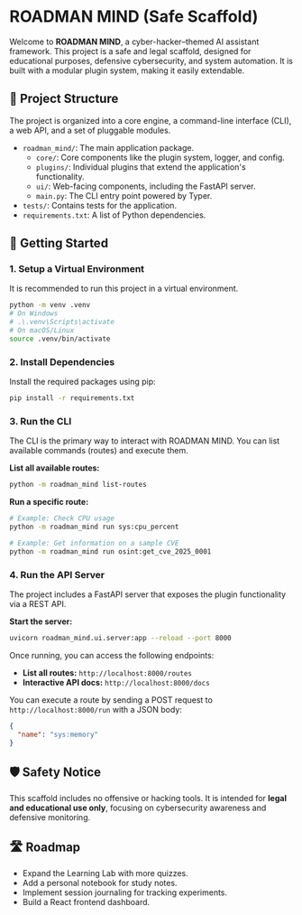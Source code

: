 # ROADMAN MIND (Safe Scaffold)

Welcome to **ROADMAN MIND**, a cyber-hacker–themed AI assistant framework. This project is a safe and legal scaffold, designed for educational purposes, defensive cybersecurity, and system automation. It is built with a modular plugin system, making it easily extendable.

## 📂 Project Structure

The project is organized into a core engine, a command-line interface (CLI), a web API, and a set of pluggable modules.

- `roadman_mind/`: The main application package.
  - `core/`: Core components like the plugin system, logger, and config.
  - `plugins/`: Individual plugins that extend the application's functionality.
  - `ui/`: Web-facing components, including the FastAPI server.
  - `main.py`: The CLI entry point powered by Typer.
- `tests/`: Contains tests for the application.
- `requirements.txt`: A list of Python dependencies.

## 🚀 Getting Started

### 1. Setup a Virtual Environment

It is recommended to run this project in a virtual environment.

```bash
python -m venv .venv
# On Windows
# .\.venv\Scripts\activate
# On macOS/Linux
source .venv/bin/activate
```

### 2. Install Dependencies

Install the required packages using pip:

```bash
pip install -r requirements.txt
```

### 3. Run the CLI

The CLI is the primary way to interact with ROADMAN MIND. You can list available commands (routes) and execute them.

**List all available routes:**
```bash
python -m roadman_mind list-routes
```

**Run a specific route:**
```bash
# Example: Check CPU usage
python -m roadman_mind run sys:cpu_percent

# Example: Get information on a sample CVE
python -m roadman_mind run osint:get_cve_2025_0001
```

### 4. Run the API Server

The project includes a FastAPI server that exposes the plugin functionality via a REST API.

**Start the server:**
```bash
uvicorn roadman_mind.ui.server:app --reload --port 8000
```

Once running, you can access the following endpoints:
- **List all routes:** `http://localhost:8000/routes`
- **Interactive API docs:** `http://localhost:8000/docs`

You can execute a route by sending a POST request to `http://localhost:8000/run` with a JSON body:
```json
{
  "name": "sys:memory"
}
```

## 🛡️ Safety Notice

This scaffold includes no offensive or hacking tools. It is intended for **legal and educational use only**, focusing on cybersecurity awareness and defensive monitoring.

## 🛣️ Roadmap

- Expand the Learning Lab with more quizzes.
- Add a personal notebook for study notes.
- Implement session journaling for tracking experiments.
- Build a React frontend dashboard. 
